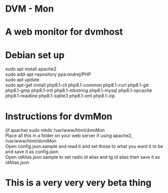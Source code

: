 # DVM - Mon
# A web monitor for dvmhost
# Debian set up
sudo apt install apache2<br />
sudo add-apt-repository ppa:ondrej/PHP <br />
sudo apt update<br />
sudo apt-get install php8.1-cli
php8.1-common php8.1-curl php8.1-gd php8.1-gmp php8.1-intl php8.1-mbstring php8.1-mysql php8.1-opcache php8.1-readline php8.1-sqlite3 php8.1-xml php8.1-zip
# Instructions for dvmMon
(if apache) sudo mkdir /var/www/html/dvmMon<br />
Place all this in a folder on your web server if using apache2, /var/www/html/dvmMon<br/>
Open config.json.sample and read it and set those to what you want it to be and save it as config.json<br />
Open idAlias.json.sample to set radio id alias and tg id alias then save it as idAlias.json
# This is a very very very beta thing
